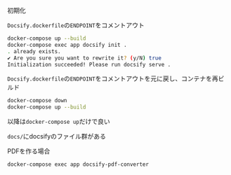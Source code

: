 初期化

`Docsify.dockerfile`の`ENDPOINT`をコメントアウト

```bash
docker-compose up --build
docker-compose exec app docsify init .
. already exists.
✔ Are you sure you want to rewrite it? (y/N) true
Initialization succeeded! Please run docsify serve .
```

`Docsify.dockerfile`の`ENDPOINT`をコメントアウトを元に戻し、コンテナを再ビルド

```bash
docker-compose down
docker-compose up --build
```

以降は`docker-compose up`だけで良い

`docs/`にdocsifyのファイル群がある

PDFを作る場合

```bash
docker-compose exec app docsify-pdf-converter
```
